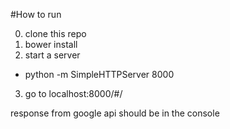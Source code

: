 #How to run

0. clone this repo
1. bower install
2. start a server
  * python -m SimpleHTTPServer 8000

3. go to localhost:8000/#/

response from google api should be in the console
